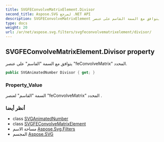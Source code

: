 ```yaml
---
title: SVGFEConvolveMatrixElement.Divisor
second_title: Aspose.SVG لمرجع .NET API
description: SVGFEConvolveMatrixElement ملكية. يتوافق مع السمة القاسم على عنصر feConvolveMatrix المحدد.
type: docs
weight: 20
url: /ar/net/aspose.svg.filters/svgfeconvolvematrixelement/divisor/
---
```

## SVGFEConvolveMatrixElement.Divisor property

يتوافق مع السمة "القاسم" على عنصر "feConvolveMatrix" المحدد.

```csharp
public SVGAnimatedNumber Divisor { get; }
```

### Property_Value

السمة "القاسم" لعنصر "feConvolveMatrix" المحدد .

### أنظر أيضا

* class [SVGAnimatedNumber](../../../aspose.svg.datatypes/svganimatednumber/)
* class [SVGFEConvolveMatrixElement](../)
* مساحة الاسم [Aspose.Svg.Filters](../../svgfeconvolvematrixelement/)
* المجسم [Aspose.SVG](../../../)


